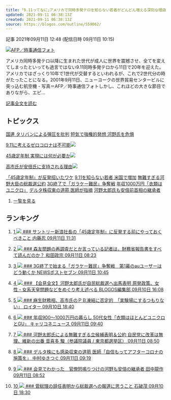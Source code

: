 ```yaml
---
title: ｢9.11ってなに｣アメリカで同時多発テロを知らない若者がどんどん増える深刻な理由
updated: 2021-09-11 06:38:13Z
created: 2021-09-11 06:38:13Z
source: https://blogos.com/outline/559062/
---
```


 記事
2021年09月11日 12:48 (配信日時 09月11日 10:15)

[![](https://static.blogos.com/media/img/496818/ref_s.jpg)AFP／時事通信フォト](https://blogos.com/article/559062/)

アメリカ同時多発テロ以降に生まれた世代が成人に世界を震撼させ、全てを変えてしまったといっても過言ではない9.11同時多発テロから11日で20年を迎えた。アメリカではざっくり10年で1世代が交替するといわれるが、これで2世代分の時がたったことになる。2001年9月11日、ニューヨークの世界貿易センタービルに突っ込む航空機 - 写真＝AFP／時事通信フォトしかし、これほどの大きな節目でありながら、エピ…

[記事全文を読む](https://blogos.com/article/559062/)

## トピックス

[国連 タリバンによる弾圧を批判](https://blogos.com/outline/559068/)
[短気で強権的発想 河野氏を危惧](https://blogos.com/outline/559077/)

[9.11に考えるゼロコロナは不可能](https://blogos.com/outline/559081/)![](https://static.blogos.com/pc/image/refine/new.png)

[45歳定年制 実現には何が必要か](https://blogos.com/outline/559082/)![](https://static.blogos.com/pc/image/refine/new.png)

[高市氏が安倍氏に支持される理由](https://blogos.com/outline/558982/)![](https://static.blogos.com/pc/image/refine/new.png)

[「45歳定年制」が反発招いたワケ](https://blogos.com/outline/559072/)
[9.11を知らない若者 米国で増加](https://blogos.com/outline/559062/)
[無難すぎる河野大臣の総裁選公約](https://blogos.com/outline/559057/)
[3G終了で「ガラケー難民」争奪戦](https://blogos.com/outline/559047/)
[年収1000万円「衣類はユニクロ」](https://blogos.com/outline/558966/)
[デルタ株収束の道筋 医師が指摘](https://blogos.com/outline/559060/)
[河野太郎氏も安倍前首相の継承者](https://blogos.com/outline/559056/)
1.   [一覧を見る](https://blogos.com/article/pickup_archive/0/)

## ランキング

1.   [   1  ![](https://static.blogos.com/media/member/254/icon.png?1631340006)    ### サントリー新浪社長の「45歳定年制」に反発する前にやっておくべきこと       内藤忍    09月11日 11:31](https://blogos.com/article/559072/)

2.   [   2  ![](https://static.blogos.com/media/member/72348/icon.png?1631340006)    ### 森友問題の再調査だとか言っている記者は、財務省報告書をすべて読んだのか？       和田政宗    09月11日 08:23](https://blogos.com/article/559051/)

3.   [   3  ![](https://static.blogos.com/media/member/141337/icon.png?1631340006)    ### 3G終了で始まる「ガラケー難民」争奪戦　第1幕のauユーザーはどう動くか       NEWSポストセブン    09月11日 10:45](https://blogos.com/article/559047/)

4.   [   4  ![](https://static.blogos.com/media/member/123/icon.png?1631340006)    ### 【会見全文】河野太郎氏が自民総裁選へ出馬表明 原発政策、女性・女系天皇問題などをめぐり考え述べる       BLOGOS編集部    09月10日 16:08](https://blogos.com/article/558938/)

5.   [   5  ![](https://static.blogos.com/media/member/98631/icon.png?1631340006)    ### 麻生財務相、高市氏のＰＢ凍結に否定的　「実験場にするつもりない」       ロイター    09月10日 18:40](https://blogos.com/article/558908/)

6.   [   6  ![](https://static.blogos.com/media/member/60196/icon.png?1631340006)    ### 年収900～1000万円の暮らし 50代女性「衣類はほとんどユニクロとGU」        キャリコネニュース    09月11日 09:40](https://blogos.com/article/558966/)

7.   [   7  ![](https://static.blogos.com/media/member/52579/icon.png?1631340006)    ### 河野太郎氏による無難すぎる立候補表明＆公約 自民党に改革は無理、維新の出番       音喜多 駿（参議院議員 / 東京都選挙区）    09月11日 08:50](https://blogos.com/article/559057/)

8.   [   8  ![](https://static.blogos.com/media/member/3786/icon.png?1631340006)    ### デルタ株にも感染収束の道筋 医師「自信もってアフターコロナの施策を」       中村ゆきつぐ    09月11日 09:19](https://blogos.com/article/559060/)

9.   [   9  ![](https://static.blogos.com/media/member/225/icon.png?1631340006)    ### 会見でわかった　官僚怒鳴りつけの河野も安倍の継承者       田中龍作    09月11日 08:52](https://blogos.com/article/559056/)

10.   [   10  ![](https://static.blogos.com/media/member/9/icon.png?1631340006)    ### 菅総理の辞任表明から総裁選への報道に思うこと       石破茂    09月10日 18:30](https://blogos.com/article/558988/)